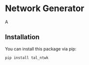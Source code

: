 # Network Generator

A

## Installation

You can install this package via pip:

```bash
pip install tal_ntwk
